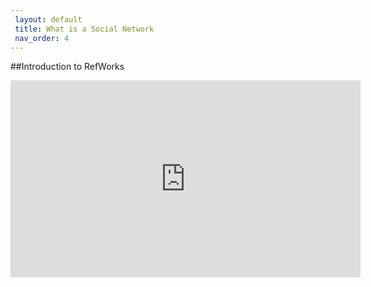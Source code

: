 ```yaml
---
 layout: default
 title: What is a Social Network
 nav_order: 4
---
```


##Introduction to RefWorks

<iframe width="560" height="315" src="https://www.youtube.com/embed/9mTYGIOBvag" frameborder="0" allow="accelerometer; autoplay; encrypted-media; gyroscope; picture-in-picture" allowfullscreen></iframe>

